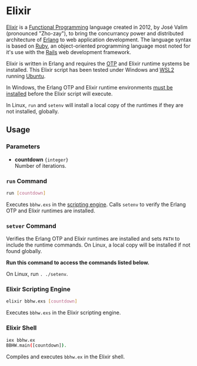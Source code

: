 # Elixir

[Elixir] is a [Functional Programming] language created in 2012, by Jos&#233; 
Valim (pronounced "Zho-zay"), to bring the concurrancy power and distributed 
architecture of [Erlang] to web application development. The language syntax is
based on [Ruby], an object-oriented programming language most noted for it's use
with the [Rails] web development framework.

Elixir is written in Erlang and requires the [OTP] and Elixir runtime systems
be installed. This Elixir script has been tested under Windows and [WSL2] 
running [Ubuntu].

In Windows, the Erlang OTP and Elixir runtime environments [must be installed][winstall] 
before the Elixir script will execute.

In Linux, `run` and `setenv` will install a local copy of the runtimes if they
are not installed, globally.

## Usage

### Parameters

- **countdown** `{integer}`  
  Number of iterations.


### `run` Command

```sh
run [countdown]
```
Executes `bbhw.exs` in the [scripting engine][elixir]. Calls `setenv` to verify
the Erlang OTP and Elixir runtimes are installed.


### `setver` Command

Verifies the Erlang OTP and Elixir runtimes are installed and sets `PATH` to
include the runtime commands. On Linux, a local copy will be installed if not 
found globally.

**Run this command to access the commands listed below.** 

On Linux, run `. ./setenv`.


### Elixir Scripting Engine

```sh
elixir bbhw.exs [countdown]
```
Executes `bbhw.exs` in the Elixir scripting engine.


### Elixir Shell

```sh
iex bbhw.ex 
BBHW.main([countdown]).
```
Compiles and executes `bbhw.ex` in the Elixir shell.


[Elixir]:                  https://elixir-lang.org/
[Elixir: The Documentary]: https://cult.honeypot.io/originals/elixir-the-documentary/
[Erlang]:                  https://en.wikipedia.org/wiki/Erlang_(programming_language)
[Functional Programming]:  https://en.wikipedia.org/wiki/Functional_programming
[OTP]:                     https://en.wikipedia.org/wiki/Open_Telecom_Platform
[Ruby]:                    https://www.ruby-lang.org/en/
[Rails]:                   https://rubyonrails.org/
[Ubuntu]:                  https://ubuntu.com
[winstall]:                https://elixir-lang.org/install.html#windows
[WSL2]:                    https://learn.microsoft.com/en-us/windows/wsl/about
